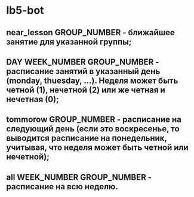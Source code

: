 # lb5-bot
## near_lesson GROUP_NUMBER - ближайшее занятие для указанной группы;
## DAY WEEK_NUMBER GROUP_NUMBER - расписание занятий в указанный день (monday, thuesday, ...). Неделя может быть четной (1), нечетной (2) или же четная и нечетная (0);
## tommorow GROUP_NUMBER - расписание на следующий день (если это воскресенье, то выводится расписание на понедельник, учитывая, что неделя может быть четной или нечетной);
## all WEEK_NUMBER GROUP_NUMBER - расписание на всю неделю.

